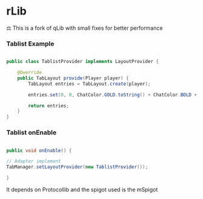 # rLib
 ⚖️ This is a fork of qLib with small fixes for better performance



### Tablist Example

```java

public class TablistProvider implements LayoutProvider {

    @Override
    public TabLayout provide(Player player) {
        TabLayout entries = TabLayout.create(player);

        entries.set(0, 0, ChatColor.GOLD.toString() + ChatColor.BOLD + "Test");

        return entries;
    }
}

```

### Tablist onEnable

```java

public void onEnable() {

// Adapter implement
TabManager.setLayoutProvider(new TablistProvider());

}

```

It depends on Protocollib and the spigot used is the mSpigot
